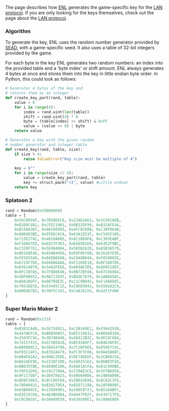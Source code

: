 The page describes how [ENL](ENL-Protocol) generates the game-specific key for the [LAN protocol](LAN-Protocol). If you are only looking for the keys themselves, check out the page about the [LAN protocol](LAN-Protocol#game-specific-keys).

### Algorithm

To generate the key, ENL uses the random number generator provided by [SEAD](SEAD-RNG), with a game-specific seed. It also uses a table of 32-bit integers provided by the game.

For each byte in the key ENL generates two random numbers: an index into the provided table and a 'byte index' or shift amount. ENL always generates 4 bytes at once and stores them into the key in little endian byte order. In Python, this could look as follows:
```python
# Generates 4 bytes of the key and
# returns them as an integer
def create_key_part(rand, table):
    value = 0
    for i in range(4):
        index = rand.uint(len(table))
        shift = rand.uint(4) * 8
        byte = (table[index] >> shift) & 0xFF
        value = (value << 8) | byte
    return value

# Generates a key with the given random
# number generator and integer table
def create_key(rand, table, size):
    if size % 4:
        raise ValueError("Key size must be multiple of 4")
    
    key = b""
    for i in range(size // 4):
        value = create_key_part(rand, table)
        key += struct.pack("<I", value) #Little endian
    return key
```

### Splatoon 2
```python
rand = Random(0xCEB9D8D9)
table = [
    0x56CB956F, 0x7B50EEC6, 0x234D1A63, 0x1C691A6B,
    0xD2D9C482, 0xCFE21965, 0x0B32DF99, 0xB32AFE44,
    0xB15DA3D7, 0x86588505, 0x4FC8CD8B, 0xC30F864B,
    0x08D4D3BE, 0xEFDEC6CA, 0x63A1D53F, 0xC545538D,
    0x715E27A2, 0x4818A005, 0x8C28D9F8, 0xC303EABF,
    0xF1D847ED, 0xE837F303, 0xE68981E8, 0x63E2F9BC,
    0xC320F7E1, 0x5E0B4084, 0x502B2A2D, 0x65D36579,
    0x0D169E46, 0x65AB445D, 0xFDF0678B, 0x26167D3E,
    0xFE5025A0, 0x04EB0EA8, 0xC048B044, 0xF858002E,
    0x6725F7D6, 0xD4086AA8, 0xF216DE10, 0x0F1807E6,
    0xD3614878, 0x34A2FEE6, 0xA69AE3DE, 0xED8518EF,
    0x6FCCB7A5, 0x7F8D0E40, 0x9B72BFA8, 0x87C669D4,
    0x5BF80652, 0x9A71383F, 0xBA3E7A7A, 0x1ABA65A3,
    0xA9A16DFF, 0xD07B9E3C, 0x11C9BD45, 0xF14A6D81,
    0x78516ECD, 0x53445C15, 0xC86E9942, 0x5501D2C9,
    0xD0D4ECB3, 0x38F5C341, 0xC4A16155, 0x42F1F406
]
```

### Super Mario Maker 2
```python
rand = Random(0x123)
table = [
    0xB301CA48, 0x5E758911, 0xC2B349E2, 0xF9942930,
    0x447AEFC0, 0xB6B5DB5F, 0xEE116832, 0xB6940169,
    0x2503FC94, 0x3D74B448, 0x58411B2C, 0x4EC8C604,
    0x74157415, 0xEC5B582B, 0xBC93A6F7, 0xB463AF87,
    0x6B09D0C2, 0x5DA54788, 0x7C20F6D5, 0xD5967141,
    0xF03C24F1, 0x87D2A479, 0xFC3F7C08, 0x9A4506B7,
    0x8B4FA2A2, 0x99AC2EDE, 0x9E74DEDF, 0x2CB60318,
    0xDA1AEE9E, 0x2238F1DD, 0x1A825163, 0x86B03FE8,
    0x8BD35FBE, 0x6E80E100, 0x6681ACFA, 0x61C990BD,
    0x70F61D95, 0x19177A6A, 0x729AE3CE, 0x5FFBD958,
    0x9F217D87, 0x3D478023, 0x986690D6, 0x19D6AB9B,
    0x8D8F2063, 0x8CC8EF69, 0x20843E06, 0x8CA2C3FE,
    0x78DA6631, 0xB3A27DE4, 0xB2D71198, 0x28F0890F,
    0x83B089CE, 0x235D8901, 0x290C0723, 0x85184BFC,
    0x82E15C68, 0x4D3BD8B4, 0x0447FB2F, 0x434717F0,
    0xCBCD01EC, 0x58A09E59, 0x630588E1, 0x1886EBE6
]
```